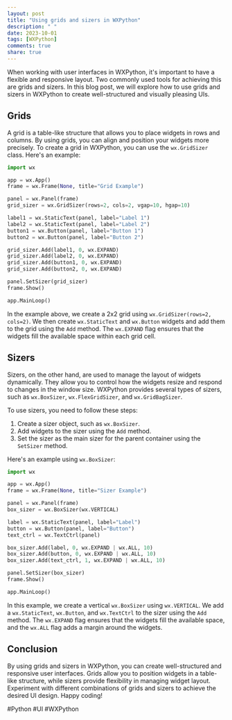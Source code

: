 ```yaml
---
layout: post
title: "Using grids and sizers in WXPython"
description: " "
date: 2023-10-01
tags: [WXPython]
comments: true
share: true
---
```


When working with user interfaces in WXPython, it's important to have a flexible and responsive layout. Two commonly used tools for achieving this are grids and sizers. In this blog post, we will explore how to use grids and sizers in WXPython to create well-structured and visually pleasing UIs.

## Grids

A grid is a table-like structure that allows you to place widgets in rows and columns. By using grids, you can align and position your widgets more precisely. To create a grid in WXPython, you can use the `wx.GridSizer` class. Here's an example:

```python
import wx

app = wx.App()
frame = wx.Frame(None, title="Grid Example")

panel = wx.Panel(frame)
grid_sizer = wx.GridSizer(rows=2, cols=2, vgap=10, hgap=10)

label1 = wx.StaticText(panel, label="Label 1")
label2 = wx.StaticText(panel, label="Label 2")
button1 = wx.Button(panel, label="Button 1")
button2 = wx.Button(panel, label="Button 2")

grid_sizer.Add(label1, 0, wx.EXPAND)
grid_sizer.Add(label2, 0, wx.EXPAND)
grid_sizer.Add(button1, 0, wx.EXPAND)
grid_sizer.Add(button2, 0, wx.EXPAND)

panel.SetSizer(grid_sizer)
frame.Show()

app.MainLoop()
```

In the example above, we create a 2x2 grid using `wx.GridSizer(rows=2, cols=2)`. We then create `wx.StaticText` and `wx.Button` widgets and add them to the grid using the `Add` method. The `wx.EXPAND` flag ensures that the widgets fill the available space within each grid cell.

## Sizers

Sizers, on the other hand, are used to manage the layout of widgets dynamically. They allow you to control how the widgets resize and respond to changes in the window size. WXPython provides several types of sizers, such as `wx.BoxSizer`, `wx.FlexGridSizer`, and `wx.GridBagSizer`.

To use sizers, you need to follow these steps:

1. Create a sizer object, such as `wx.BoxSizer`.
2. Add widgets to the sizer using the `Add` method.
3. Set the sizer as the main sizer for the parent container using the `SetSizer` method.

Here's an example using `wx.BoxSizer`:

```python
import wx

app = wx.App()
frame = wx.Frame(None, title="Sizer Example")

panel = wx.Panel(frame)
box_sizer = wx.BoxSizer(wx.VERTICAL)

label = wx.StaticText(panel, label="Label")
button = wx.Button(panel, label="Button")
text_ctrl = wx.TextCtrl(panel)

box_sizer.Add(label, 0, wx.EXPAND | wx.ALL, 10)
box_sizer.Add(button, 0, wx.EXPAND | wx.ALL, 10)
box_sizer.Add(text_ctrl, 1, wx.EXPAND | wx.ALL, 10)

panel.SetSizer(box_sizer)
frame.Show()

app.MainLoop()
```

In this example, we create a vertical `wx.BoxSizer` using `wx.VERTICAL`. We add a `wx.StaticText`, `wx.Button`, and `wx.TextCtrl` to the sizer using the `Add` method. The `wx.EXPAND` flag ensures that the widgets fill the available space, and the `wx.ALL` flag adds a margin around the widgets.

## Conclusion

By using grids and sizers in WXPython, you can create well-structured and responsive user interfaces. Grids allow you to position widgets in a table-like structure, while sizers provide flexibility in managing widget layout. Experiment with different combinations of grids and sizers to achieve the desired UI design. Happy coding!

#Python #UI #WXPython